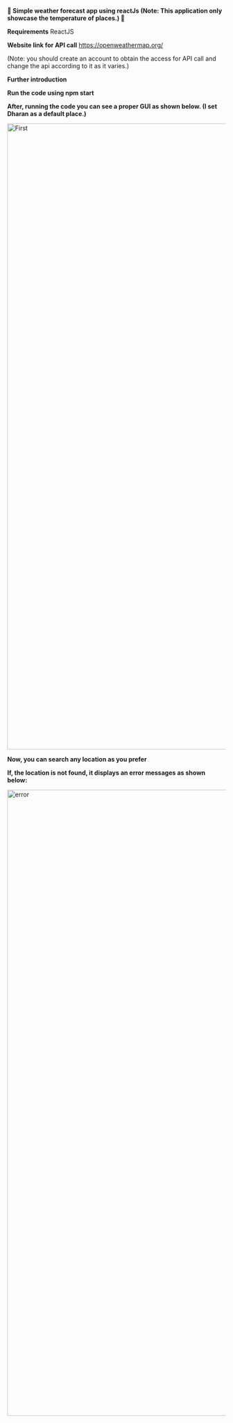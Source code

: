 **🚀 Simple weather forecast app using reactJs (Note: This application only showcase the temperature of places.) 🚀**

**Requirements**
ReactJS

**Website link for API call**
https://openweathermap.org/

(Note: you should create an account to obtain the access for API call and change the api according to it as it varies.)

**Further introduction**

**Run the code using npm start**

**After, running the code you can see a proper GUI as shown below. (I set Dharan as a default place.)**

<img width="1440" alt="First" src="https://github.com/ashminarai/weatherforecast-application/assets/85731866/b7bcfe4a-7faa-4a23-9922-4cf3debbc747">

**Now, you can search any location as you prefer**

**If, the location is not found, it displays an error messages as shown below:**

<img width="1440" alt="error" src="https://github.com/ashminarai/weatherforecast-application/assets/85731866/0d7427c1-c55e-4fa8-992b-d10db7fbedbf">












